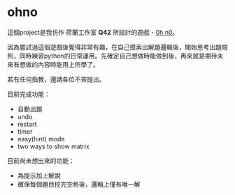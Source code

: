 # ohno

這個project是我仿作 荷蘭工作室 **Q42** 所設計的遊戲 - [0h n0](https://play.google.com/store/apps/details?id=com.q42.ohno&hl=zh_TW&gl=US)。

因為嘗試過這個遊戲後覺得非常有趣，在自己摸索出解題邏輯後，開始思考出題規則，同時練習python的日常運用。先確定自己想做時能做到後，再來就是期待未來有想做的內容時能用上所學了。

若有任何指教，還請各位不吝提出。

目前完成功能：
- 自動出題
- undo
- restart
- timer
- easy(hint) mode
- two ways to show matrix

目前尚未想出來的功能：
- 為提示加上解說
- 確保每個題目挖完空格後，邏輯上僅有唯一解
